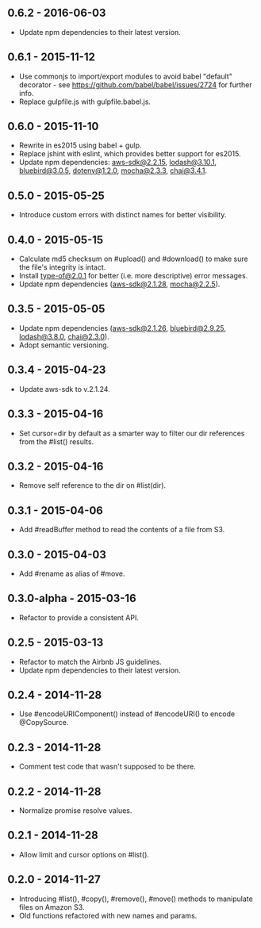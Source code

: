 ## 0.6.2 - 2016-06-03

* Update npm dependencies to their latest version.

## 0.6.1 - 2015-11-12

* Use commonjs to import/export modules to avoid babel "default" decorator - see https://github.com/babel/babel/issues/2724 for further info.
* Replace gulpfile.js with gulpfile.babel.js.

## 0.6.0 - 2015-11-10

* Rewrite in es2015 using babel + gulp.
* Replace jshint with eslint, which provides better support for es2015.
* Update npm dependencies: aws-sdk@2.2.15, lodash@3.10.1, bluebird@3.0.5, dotenv@1.2.0, mocha@2.3.3, chai@3.4.1.

## 0.5.0 - 2015-05-25

* Introduce custom errors with distinct names for better visibility.

## 0.4.0 - 2015-05-15

* Calculate md5 checksum on #upload() and #download() to make sure the file's integrity is intact.
* Install type-of@2.0.1 for better (i.e. more descriptive) error messages.
* Update npm dependencies (aws-sdk@2.1.28, mocha@2.2.5).

## 0.3.5 - 2015-05-05

* Update npm dependencies (aws-sdk@2.1.26, bluebird@2.9.25, lodash@3.8.0, chai@2.3.0).
* Adopt semantic versioning.

## 0.3.4 - 2015-04-23

* Update aws-sdk to v.2.1.24.

## 0.3.3 - 2015-04-16

* Set cursor=dir by default as a smarter way to filter our dir references from the #list() results.

## 0.3.2 - 2015-04-16

* Remove self reference to the dir on #list(dir).

## 0.3.1 - 2015-04-06

* Add #readBuffer method to read the contents of a file from S3.

## 0.3.0 - 2015-04-03

* Add #rename as alias of #move.

## 0.3.0-alpha - 2015-03-16

* Refactor to provide a consistent API.

## 0.2.5 - 2015-03-13

* Refactor to match the Airbnb JS guidelines.
* Update npm dependencies to their latest version.

## 0.2.4 - 2014-11-28

* Use #encodeURIComponent() instead of #encodeURI() to encode @CopySource.

## 0.2.3 - 2014-11-28

* Comment test code that wasn't supposed to be there.

## 0.2.2 - 2014-11-28

* Normalize promise resolve values.

## 0.2.1 - 2014-11-28

* Allow limit and cursor options on #list().

## 0.2.0 - 2014-11-27

* Introducing #list(), #copy(), #remove(), #move() methods to manipulate files on Amazon S3.
* Old functions refactored with new names and params.
